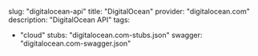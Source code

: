 
slug: "digitalocean-api"
title: "DigitalOcean"
provider: "digitalocean.com"
description: "DigitalOcean API"
tags:
- "cloud"
stubs: "digitalocean.com-stubs.json"
swagger: "digitalocean.com-swagger.json"
